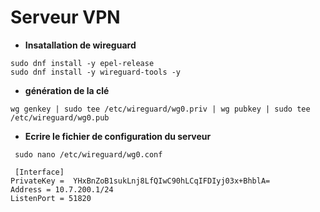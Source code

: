 # Serveur VPN

- **Insatallation de wireguard**
````
sudo dnf install -y epel-release
sudo dnf install -y wireguard-tools -y
````

- **génération de la clé**

````
wg genkey | sudo tee /etc/wireguard/wg0.priv | wg pubkey | sudo tee /etc/wireguard/wg0.pub
````

- **Ecrire le fichier de configuration du serveur**
````
 sudo nano /etc/wireguard/wg0.conf

 [Interface]
PrivateKey =  YHxBnZoB1sukLnj8LfQIwC90hLCqIFDIyj03x+BhblA=
Address = 10.7.200.1/24
ListenPort = 51820
````